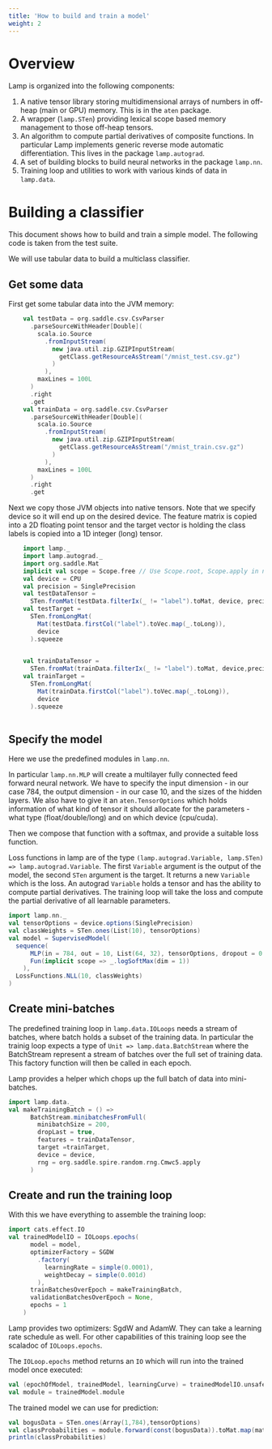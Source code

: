 ```yaml
---
title: 'How to build and train a model'
weight: 2
---
```


# Overview

Lamp is organized into the following components:

1. A native tensor library storing multidimensional arrays of numbers in off-heap (main or GPU) memory. This is in the `aten` package.
2. A wrapper (`lamp.STen`) providing lexical scope based memory management to those off-heap tensors.
3. An algorithm to compute partial derivatives of composite functions. In particular Lamp implements generic reverse mode automatic differentiation. This lives in the package `lamp.autograd`.
5. A set of building blocks to build neural networks in the package `lamp.nn`.
6. Training loop and utilities to work with various kinds of data in `lamp.data`.

# Building a classifier

This document shows how to build and train a simple model. The following code is taken from the test suite.

We will use tabular data to build a multiclass classifier.

## Get some data

First get some tabular data into the JVM memory:

```scala mdoc
    val testData = org.saddle.csv.CsvParser
      .parseSourceWithHeader[Double](
        scala.io.Source
          .fromInputStream(
            new java.util.zip.GZIPInputStream(
              getClass.getResourceAsStream("/mnist_test.csv.gz")
            )
          ),
        maxLines = 100L
      )
      .right
      .get
    val trainData = org.saddle.csv.CsvParser
      .parseSourceWithHeader[Double](
        scala.io.Source
          .fromInputStream(
            new java.util.zip.GZIPInputStream(
              getClass.getResourceAsStream("/mnist_train.csv.gz")
            )
          ),
        maxLines = 100L
      )
      .right
      .get
```

Next we copy those JVM objects into native tensors. Note that we specify device so it will end up on the desired device.
The feature matrix is copied into a 2D floating point tensor and the target vector is holding the class labels is copied into a 1D integer (long) tensor.
```scala mdoc
    import lamp._
    import lamp.autograd._
    import org.saddle.Mat
    implicit val scope = Scope.free // Use Scope.root, Scope.apply in non-doc code
    val device = CPU
    val precision = SinglePrecision
    val testDataTensor =
      STen.fromMat(testData.filterIx(_ != "label").toMat, device, precision)
    val testTarget = 
      STen.fromLongMat(
        Mat(testData.firstCol("label").toVec.map(_.toLong)),
        device
      ).squeeze
    

    val trainDataTensor =
      STen.fromMat(trainData.filterIx(_ != "label").toMat, device,precision)
    val trainTarget = 
      STen.fromLongMat(
        Mat(trainData.firstCol("label").toVec.map(_.toLong)),
        device
      ).squeeze
    
```

## Specify the model

Here we use the predefined modules in `lamp.nn`. 

In particular `lamp.nn.MLP` will create a multilayer
fully connected feed forward neural network. We have to specify the input dimension - in our case 784,
the output dimension - in our case 10, and the sizes of the hidden layers. 
We also have to give it an `aten.TensorOptions` which holds information of what kind of tensor it should allocate for the parameters - what type (float/double/long) and on which device (cpu/cuda).

Then we compose that function with a softmax, and provide a suitable loss function. 

Loss functions in lamp are of the type `(lamp.autograd.Variable, lamp.STen) => lamp.autograd.Variable`. The first `Variable` argument is the output of the model, the second `STen` argument is the target. It returns a new `Variable` which is the loss. An autograd `Variable` holds a tensor and has the ability to compute partial derivatives. The training loop will take the loss and compute the partial derivative of all learnable parameters.



```scala mdoc
import lamp.nn._
val tensorOptions = device.options(SinglePrecision)
val classWeights = STen.ones(List(10), tensorOptions)
val model = SupervisedModel(
  sequence(
      MLP(in = 784, out = 10, List(64, 32), tensorOptions, dropout = 0.2),
      Fun(implicit scope => _.logSoftMax(dim = 1))
    ),
  LossFunctions.NLL(10, classWeights)
)
```

## Create mini-batches

The predefined training loop in `lamp.data.IOLoops` needs a stream of batches, where batch holds a subset of the training data.
In particular the trainig loop expects a type of `Unit => lamp.data.BatchStream` 
where the BatchStream represent a stream of batches over the full set of training data. 
This factory function will then be called in each epoch.

Lamp provides a helper which chops up the full batch of data into mini-batches.
```scala mdoc
import lamp.data._
val makeTrainingBatch = () =>
      BatchStream.minibatchesFromFull(
        minibatchSize = 200,
        dropLast = true,
        features = trainDataTensor,
        target =trainTarget,
        device = device,
        rng = org.saddle.spire.random.rng.Cmwc5.apply
      )
```

## Create and run the training loop

With this we have everything to assemble the training loop:

```scala mdoc
import cats.effect.IO
val trainedModelIO = IOLoops.epochs(
      model = model,
      optimizerFactory = SGDW
        .factory(
          learningRate = simple(0.0001),
          weightDecay = simple(0.001d)
        ),
      trainBatchesOverEpoch = makeTrainingBatch,
      validationBatchesOverEpoch = None,
      epochs = 1
    )
```

Lamp provides two optimizers: SgdW and AdamW. They can take a learning rate schedule as well.
For other capabilities of this training loop see the scaladoc of `IOLoops.epochs`.

The `IOLoop.epochs` method returns an `IO` which will run into the trained model once executed:

```scala mdoc
val (epochOfModel, trainedModel, learningCurve) = trainedModelIO.unsafeRunSync
val module = trainedModel.module
```

The trained model we can use for prediction:
```scala mdoc
val bogusData = STen.ones(Array(1,784),tensorOptions)
val classProbabilities = module.forward(const(bogusData)).toMat.map(math.exp)
println(classProbabilities)
```

